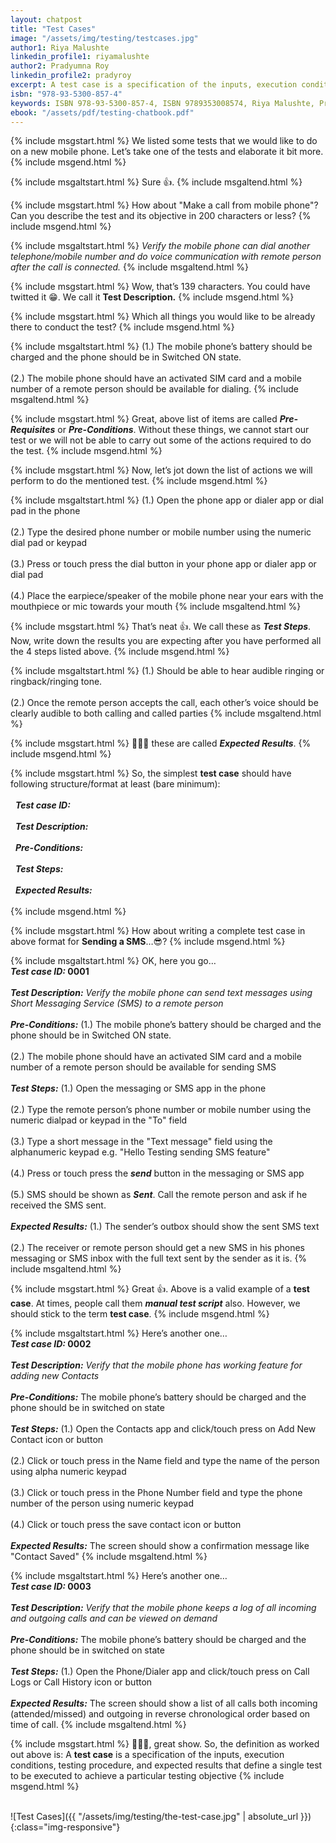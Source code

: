 ```yaml
---
layout: chatpost
title: "Test Cases"
image: "/assets/img/testing/testcases.jpg"
author1: Riya Malushte
linkedin_profile1: riyamalushte
author2: Pradyumna Roy
linkedin_profile2: pradyroy
excerpt: A test case is a specification of the inputs, execution conditions, testing procedure to be executed and expected results to be compared.
isbn: "978-93-5300-857-4"
keywords: ISBN 978-93-5300-857-4, ISBN 9789353008574, Riya Malushte, Pradyumna Roy, Prady Roy, Software Testing ebook, Software Testing Tutorial, Testing Chatbook, Software Testing Article, Basics of Software Testing, Software Testing Engineer in Pune, API Tester in Pune, Software Testing expert in Pune
ebook: "/assets/pdf/testing-chatbook.pdf"
---
```


{% include msgstart.html %} 
We listed some tests that we would like to do on a new mobile phone. Let’s take one of the tests and elaborate it bit more.
{% include msgend.html %} 

{% include msgaltstart.html %} 
Sure 👍.
{% include msgaltend.html %} 

{% include msgstart.html %} 
How about "Make a call from mobile phone"? Can you describe the test and its objective in 200 characters or less?
{% include msgend.html %} 

{% include msgaltstart.html %} 
<i>Verify the mobile phone can dial another telephone/mobile number and do voice communication with remote person after the call is connected.</i>
{% include msgaltend.html %} 

{% include msgstart.html %} 
Wow, that’s 139 characters. You could have twitted it 😁. We call it <b>Test Description.</b>
{% include msgend.html %} 

{% include msgstart.html %} 
Which all things you would like to be already there to conduct the test?
{% include msgend.html %}

{% include msgaltstart.html %} 
(1.) The mobile phone’s battery should be charged and the phone should be in Switched ON state.
<br><br>
(2.) The mobile phone should have an activated SIM card and a mobile number of a remote person should be available for dialing.
{% include msgaltend.html %} 

{% include msgstart.html %}
Great, above list of items are called <i><b>Pre-Requisites</b></i> or <i><b>Pre-Conditions</b></i>. Without these things, we cannot start our test or we will not be able to carry out some of the actions required to do the test.
{% include msgend.html %}

{% include msgstart.html %}
Now, let’s jot down the list of actions we will perform to do the mentioned test. 
{% include msgend.html %}

{% include msgaltstart.html %} 
(1.) Open the phone app or dialer app or dial pad in the phone
<br><br>
(2.)  Type the desired phone number or mobile number using the numeric dial pad or keypad
<br><br>
(3.)  Press or touch press the dial button in your phone app or dialer app or dial pad
<br><br>
(4.)  Place the earpiece/speaker of the mobile phone near your ears with the mouthpiece or mic towards your mouth
{% include msgaltend.html %}

{% include msgstart.html %}
That’s neat 👍. We call these as <i><b>Test Steps</b></i>. Now, write down the results you are expecting after you have performed all the 4 steps listed above. 
{% include msgend.html %}

{% include msgaltstart.html %}
(1.) Should be able to hear audible ringing or ringback/ringing tone.
<br><br>
(2.) Once the remote person accepts the call, each other’s voice should be clearly audible to both calling and called parties
{% include msgaltend.html %}

{% include msgstart.html %}
👏👏👏 these are called <i><b>Expected Results</b></i>.
{% include msgend.html %}

{% include msgstart.html %}
So, the simplest <b>test case</b> should have following structure/format at least (bare minimum): <br><br>
&nbsp;&nbsp;<i><b>Test case ID:</b></i><br><br>
&nbsp;&nbsp;<i><b>Test Description:</b></i><br><br>
&nbsp;&nbsp;<i><b>Pre-Conditions:</b></i><br><br>
&nbsp;&nbsp;<i><b>Test Steps:</b></i><br><br>
&nbsp;&nbsp;<i><b>Expected Results:</b></i><br><br>
{% include msgend.html %}

{% include msgstart.html %}
How about writing a complete test case in above format for <b>Sending a SMS</b>…😎?
{% include msgend.html %}

{% include msgaltstart.html %}
OK, here you go…
<br>
<b><i>Test case ID:</i> 0001 </b>
<br><br>
<b><i>Test Description:</i></b> <i>Verify the mobile phone can send text messages using Short Messaging Service (SMS) to a remote person</i>
<br><br>
<b><i>Pre-Conditions:</i></b> (1.) The mobile phone’s battery should be charged and the phone should be in Switched ON state.
<br><br>
(2.) The mobile phone should have an activated SIM card and a mobile number of a remote person should be available for sending SMS
<br><br>
<b><i>Test Steps:</i></b> (1.) Open the messaging or SMS app in the phone
<br><br>
(2.)  Type the remote person’s phone number or mobile number using the numeric dialpad or keypad in the "To" field
<br><br>
(3.)  Type a short message in the "Text message" field using the alphanumeric keypad e.g. "Hello Testing sending SMS feature"
<br><br>
(4.)  Press or touch press the <i><b>send</b></i> button in the messaging or SMS app
<br><br>
(5.)  SMS should be shown as <i><b>Sent</b></i>. Call the remote person and ask if he received the SMS sent.
<br><br>
<b><i>Expected Results:</i></b> (1.) The sender’s outbox should show the sent SMS text
<br><br>
(2.) The receiver or remote person should get a new SMS in his phones messaging or SMS inbox with the full text sent by the sender as it is.
{% include msgaltend.html %}

{% include msgstart.html %}
Great 👍. Above is a valid example of a <b>test case</b>. At times, people call them <b><i>manual test script</i></b> also. However, we should stick to the term <b>test case</b>.
{% include msgend.html %}

{% include msgaltstart.html %}
Here’s another one…
<br>
<b><i>Test case ID:</i> 0002 </b>
<br><br>
<b><i>Test Description:</i></b> <i>Verify that the mobile phone has working feature for adding new Contacts</i>
<br><br>
<b><i>Pre-Conditions:</i></b> The mobile phone’s battery should be charged and the phone should be in switched on state
<br><br>
<b><i>Test Steps:</i></b> (1.) Open the Contacts app and click/touch press on Add New Contact icon or button
<br><br>
(2.) Click or touch press in the Name field and type the name of the person using alpha numeric keypad
<br><br>
(3.) Click or touch press in the Phone Number field and type the phone number of the person using numeric keypad
<br><br>
(4.) Click or touch press the save contact icon or button
<br><br>
<b><i>Expected Results:</i></b> The screen should show a confirmation message like "Contact Saved"
{% include msgaltend.html %}


{% include msgaltstart.html %}
Here’s another one…
<br>
<b><i>Test case ID:</i> 0003 </b>
<br><br>
<b><i>Test Description:</i></b> <i>Verify that the mobile phone keeps a log of all incoming and outgoing calls and can be viewed on demand</i>
<br><br>
<b><i>Pre-Conditions:</i></b> The mobile phone’s battery should be charged and the phone should be in switched on state
<br><br>
<b><i>Test Steps:</i></b> (1.) Open the Phone/Dialer app and click/touch press on Call Logs or Call History icon or button
<br><br>
<b><i>Expected Results:</i></b> The screen should show a list of all calls both incoming (attended/missed) and outgoing in reverse chronological order based on time of call.
{% include msgaltend.html %}

{% include msgstart.html %}
👏👏👏, great show. So, the definition as worked out above is: A <b>test case</b> is a specification of the inputs, execution conditions, testing procedure, and expected results that define a single test to be executed to achieve a particular testing objective
{% include msgend.html %}

<br>
![Test Cases]({{ "/assets/img/testing/the-test-case.jpg" | absolute_url }}){:class="img-responsive"}